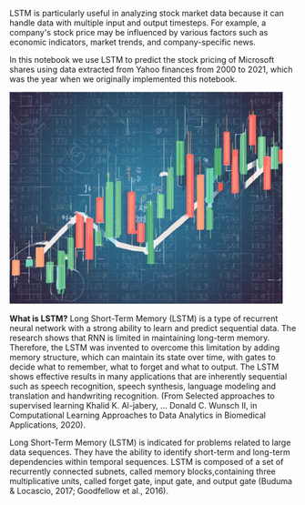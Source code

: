 LSTM is particularly useful in analyzing stock market data because it can handle data with multiple input and output timesteps. 
For example, a company's stock price may be influenced by various factors such as economic indicators, market trends, and company-specific news.

In this notebook we use LSTM to predict the stock pricing of Microsoft shares using data extracted from Yahoo finances from 2000 to 2021, which was 
the year when we originally implemented this notebook.


![Stock Pricing](assets/images/img_stock_price_prediction_1.jpg)

**What is LSTM?**
Long Short-Term Memory (LSTM) is a type of recurrent neural network with a strong ability to learn and predict sequential data. 
The research shows that RNN is limited in maintaining long-term memory. Therefore, the LSTM was invented to overcome this limitation by adding memory 
structure, which can maintain its state over time, with gates to decide what to remember, what to forget and what to output. The LSTM shows effective
results in many applications that are inherently sequential such as speech recognition, speech synthesis, language modeling and translation and handwriting 
recognition. 
(From Selected approaches to supervised learning Khalid K. Al-jabery, ... Donald C. Wunsch II, in Computational Learning Approaches to Data Analytics in 
Biomedical Applications, 2020).

Long Short-Term Memory (LSTM) is indicated for problems related to large data sequences. 
They have the ability to identify short-term and long-term dependencies within temporal sequences. LSTM is composed of a set of recurrently connected subnets, 
called memory blocks,containing three multiplicative units, called forget gate, input gate, and output gate (Buduma & Locascio, 2017; Goodfellow et al., 2016).

